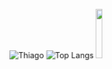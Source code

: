 ![Thiago](https://github-readme-stats.vercel.app/api?username=sarmentothiago&show_icons=true&theme=dark) ![Top Langs](https://github-readme-stats.vercel.app/api/top-langs/?username=sarmentothiago&layout=compact) <img src="https://media2.giphy.com/media/4PLqqamup8aUHbk8Hy/giphy.gif?cid=790b761105a44e9767fcd1711c413e19f9ab06a023764b2b&rid=giphy.gif&ct=g%22%3E%22%3E"  width=15% height=15%>
